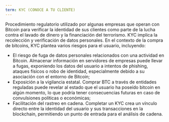 ```yaml
---
term: KYC (CONOCE A TU CLIENTE)
---
```


Procedimiento regulatorio utilizado por algunas empresas que operan con Bitcoin para verificar la identidad de sus clientes como parte de la lucha contra el lavado de dinero y la financiación del terrorismo. KYC implica la recolección y verificación de datos personales. En el contexto de la compra de bitcoins, KYC plantea varios riesgos para el usuario, incluyendo:
* El riesgo de fuga de datos personales relacionados con una actividad en Bitcoin. Almacenar información en servidores de empresas puede llevar a fugas, exponiendo los datos del usuario a intentos de phishing, ataques físicos o robo de identidad, especialmente debido a su asociación con el entorno de Bitcoin;
* Exposición a la vigilancia estatal. Comprar BTC a través de entidades reguladas puede revelar al estado que el usuario ha poseído bitcoin en algún momento, lo que podría tener consecuencias futuras en caso de convulsiones políticas o económicas;
* Facilitación del rastreo en cadena. Completar un KYC crea un vínculo directo entre la identidad del usuario y sus transacciones en la blockchain, permitiendo un punto de entrada para el análisis de cadena.